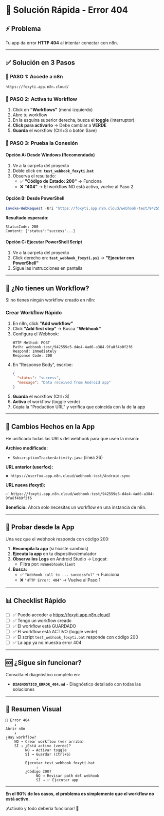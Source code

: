 # 🚨 Solución Rápida - Error 404

## ⚡ Problema
Tu app da error **HTTP 404** al intentar conectar con n8n.

---

## ✅ Solución en 3 Pasos

### 📍 PASO 1: Accede a n8n
```
https://foxyti.app.n8n.cloud/
```

### 📍 PASO 2: Activa tu Workflow
1. Click en **"Workflows"** (menú izquierdo)
2. Abre tu workflow
3. En la esquina superior derecha, busca el **toggle** (interruptor)
4. **Click para activarlo** → Debe cambiar a **VERDE**
5. **Guarda** el workflow (Ctrl+S o botón Save)

### 📍 PASO 3: Prueba la Conexión

#### Opción A: Desde Windows (Recomendado)
1. Ve a la carpeta del proyecto
2. Doble click en: **`test_webhook_foxyti.bat`**
3. Observa el resultado:
   - ✅ **"Código de Estado: 200"** → Funciona
   - ❌ **"404"** → El workflow NO está activo, vuelve al Paso 2

#### Opción B: Desde PowerShell
```powershell
Invoke-WebRequest -Uri "https://foxyti.app.n8n.cloud/webhook-test/942559e5-d4e4-4ad6-a384-9fa8f4b0f2f6" -Method POST -Body '{"test":"data"}' -ContentType "application/json"
```

**Resultado esperado:**
```
StatusCode: 200
Content: {"status":"success"...}
```

#### Opción C: Ejecutar PowerShell Script
1. Ve a la carpeta del proyecto
2. Click derecho en: **`test_webhook_foxyti.ps1`** → **"Ejecutar con PowerShell"**
3. Sigue las instrucciones en pantalla

---

## 🎯 ¿No tienes un Workflow?

Si no tienes ningún workflow creado en n8n:

### Crear Workflow Rápido

1. En n8n, click **"Add workflow"**
2. Click **"Add first step"** → Busca **"Webhook"**
3. Configura el Webhook:
   ```
   HTTP Method: POST
   Path: webhook-test/942559e5-d4e4-4ad6-a384-9fa8f4b0f2f6
   Respond: Immediately
   Response Code: 200
   ```
4. En "Response Body", escribe:
   ```json
   {
     "status": "success",
     "message": "Data received from Android app"
   }
   ```
5. **Guarda** el workflow (Ctrl+S)
6. **Activa** el workflow (toggle verde)
7. Copia la "Production URL" y verifica que coincida con la de la app

---

## 🔄 Cambios Hechos en la App

He unificado todas las URLs del webhook para que usen la misma:

**Archivo modificado:**
- `SubscriptionTrackerActivity.java` (línea 26)

**URL anterior (userfox):**
```
❌ https://userfox.app.n8n.cloud/webhook-test/Android-sync
```

**URL nueva (foxyti):**
```
✅ https://foxyti.app.n8n.cloud/webhook-test/942559e5-d4e4-4ad6-a384-9fa8f4b0f2f6
```

**Beneficio:** Ahora solo necesitas un workflow en una instancia de n8n.

---

## 📱 Probar desde la App

Una vez que el webhook responda con código 200:

1. **Recompila la app** (si hiciste cambios)
2. **Ejecuta la app** en tu dispositivo/emulador
3. **Observa los Logs** en Android Studio → Logcat:
   - Filtra por: `N8nWebhookClient`
4. **Busca:**
   - ✅ `"Webhook call to ... successful"` → Funciona
   - ❌ `"HTTP Error: 404"` → Vuelve al Paso 1

---

## 📊 Checklist Rápido

- [ ] ✅ Puedo acceder a https://foxyti.app.n8n.cloud/
- [ ] ✅ Tengo un workflow creado
- [ ] ✅ El workflow está GUARDADO
- [ ] ✅ El workflow está ACTIVO (toggle verde)
- [ ] ✅ El script `test_webhook_foxyti.bat` responde con código 200
- [ ] ✅ La app ya no muestra error 404

---

## 🆘 ¿Sigue sin funcionar?

Consulta el diagnóstico completo en:
- **`DIAGNOSTICO_ERROR_404.md`** - Diagnóstico detallado con todas las soluciones

---

## 📝 Resumen Visual

```
🔴 Error 404
    ↓
Abrir n8n
    ↓
¿Hay workflow?
    NO → Crear workflow (ver arriba)
    SÍ → ¿Está activo (verde)?
         NO → Activar toggle
         SÍ → Guardar (Ctrl+S)
              ↓
         Ejecutar test_webhook_foxyti.bat
              ↓
         ¿Código 200?
              NO → Revisar path del webhook
              SÍ → ✅ Ejecutar app
```

---

**En el 90% de los casos, el problema es simplemente que el workflow no está activo.**

¡Actívalo y todo debería funcionar! 🚀

